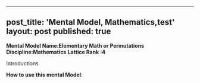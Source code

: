 
---
post_title: 'Mental Model, Mathematics,test'
layout: post
published: true
---

**Mental Model Name:Elementary Math or Permutations**
**Discipline:Mathematics** 
**Lattice Rank :4**

Introductions

**__How to use this mental Model__**: